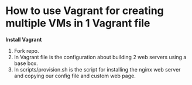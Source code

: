 # How to use Vagrant for creating multiple VMs in 1 Vagrant file

**Install Vagrant**
1. Fork repo.
2. In Vagrant file is the configuration about building 2 web servers using a base box.
3. In scripts/provision.sh is the script for installing the nginx web server and copying our config file and custom web page.

